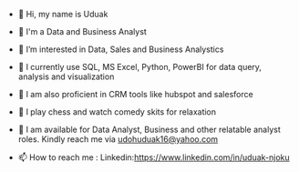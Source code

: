- 👋 Hi, my name is Uduak

- 👋 I'm a Data and Business Analyst

- 👀 I’m interested in Data, Sales and Business Analystics

- 🌱 I currently use SQL, MS Excel, Python, PowerBI for data query, analysis and visualization

- 🌱 I am also proficient in CRM tools like hubspot and salesforce

- 🌱 I play chess and watch comedy skits for relaxation

- 💞️ I am available for Data Analyst, Business and other relatable analyst roles. Kindly reach me via udohuduak16@yahoo.com

- 📫 How to reach me : Linkedin:https://www.linkedin.com/in/uduak-njoku

<!---
UduakN/UduakN is a ✨ special ✨ repository because its `README.md` (this file) appears on your GitHub profile.
You can click the Preview link to take a look at your changes.
--->
